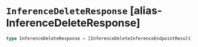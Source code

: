 # `InferenceDeleteResponse` [alias-InferenceDeleteResponse]
```typescript
type InferenceDeleteResponse = [InferenceDeleteInferenceEndpointResult](./InferenceDeleteInferenceEndpointResult.md);
```
